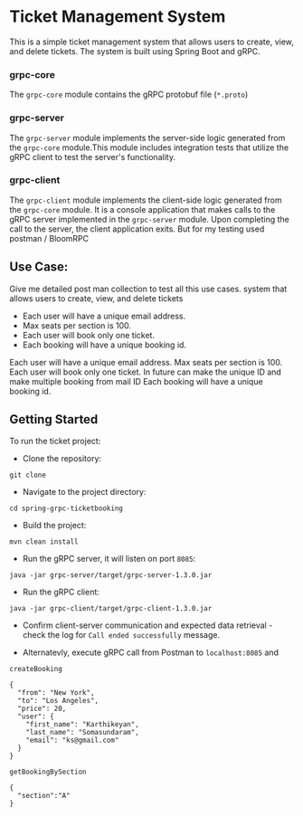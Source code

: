 # Ticket Management System

This is a simple ticket management system that allows users to create, view, and delete tickets. The system is built using Spring Boot and gRPC.


### grpc-core

The `grpc-core` module contains the gRPC protobuf file (`*.proto`)

### grpc-server

The `grpc-server` module implements the server-side logic generated from the `grpc-core` module.This module includes integration tests that utilize the gRPC client to test the server's functionality. 

### grpc-client

The `grpc-client` module implements the client-side logic generated from the `grpc-core` module. It is a console application that makes calls to the gRPC server implemented in the `grpc-server` module. Upon completing the call to the server, the client application exits. But for my testing used postman / BloomRPC

## Use Case:

Give me detailed post man collection to test all this use cases.
system that allows users to create, view, and delete tickets

- Each user will have a unique email address.
- Max seats per section is 100.
- Each user will book only one ticket.
- Each booking will have a unique booking id.

Each user will have a unique email address.
Max seats per section is 100.
Each user will book only one ticket. In future can make the unique ID and make multiple booking from mail ID
Each booking will have a unique booking id.

## Getting Started

To run the ticket project:

* Clone the repository:

```
git clone 
```

* Navigate to the project directory:

```
cd spring-grpc-ticketbooking
```

* Build the project:

```
mvn clean install
```

* Run the gRPC server, it will listen on port `8085`:

```
java -jar grpc-server/target/grpc-server-1.3.0.jar
```

* Run the gRPC client:

```
java -jar grpc-client/target/grpc-client-1.3.0.jar
```

* Confirm client-server communication and expected data retrieval - check the log for `Call ended successfully` message.

* Alternatevly, execute gRPC call from Postman to `localhost:8085` and 

`createBooking`

```
{
  "from": "New York",
  "to": "Los Angeles",
  "price": 20,
  "user": {
    "first_name": "Karthikeyan",
    "last_name": "Somasundaram",
    "email": "ks@gmail.com"
  }
}

```

`getBookingBySection`

```
{
  "section":"A"
}
```